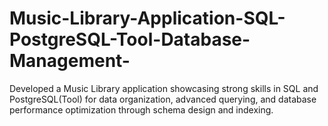 # Music-Library-Application-SQL-PostgreSQL-Tool-Database-Management-
Developed a Music Library application showcasing strong skills in SQL and PostgreSQL(Tool) for data organization, advanced querying, and database performance optimization through schema design and indexing.
